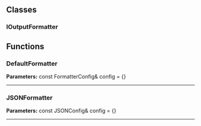 
## Classes

### IOutputFormatter




## Functions

### DefaultFormatter



**Parameters:** const FormatterConfig& config = {}

---

### JSONFormatter



**Parameters:** const JSONConfig& config = {}

---
